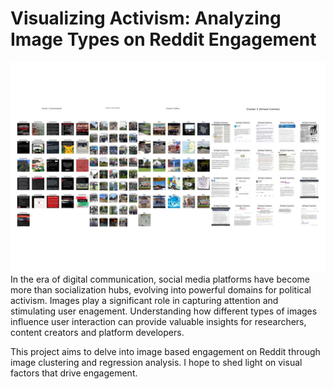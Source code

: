 # Visualizing Activism: Analyzing Image Types on Reddit Engagement
![All Clusters](https://github.com/lariosmel13/poli17proj/raw/27af0adb4e5c2cc48eafe099a64aa98ffd03b5b1/clusters/allclusters.png)
In the era of digital communication, social media platforms have become more than socialization hubs, evolving into powerful domains for political activism. Images play a significant role in capturing attention and stimulating user enagement. Understanding how different types of images influence user interaction can provide valuable insights for researchers, content creators and platform developers. 

This project aims to delve into image based engagement on Reddit through image clustering and regression analysis. I hope to shed light on visual factors that drive engagement.




